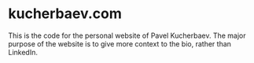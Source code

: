 # kucherbaev.com

This is the code for the personal website of Pavel Kucherbaev.
The major purpose of the website is to give more context to the bio, rather than LinkedIn.

